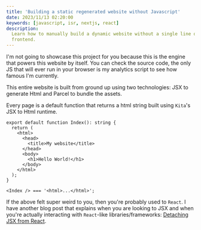```yaml
---
title: 'Building a static regenerated website without Javascript'
date: 2023/11/13 02:20:00
keywords: [javascript, isr, nextjs, react]
description:
  Learn how to manually build a dynamic website without a single line of JS being executed on the
  frontend.
---
```


I'm not going to showcase this project for you because this is the engine that powers this
website by itself. You can check the source code, the only JS that will ever run in your
browser is my analytics script to see how famous I'm currently.

This entire website is built from ground up using two technologies: JSX to generate Html
and Parcel to bundle the assets.

Every page is a default function that returns a html string built using `Kita`'s JSX to
Html runtime.

```tsx
export default function Index(): string {
  return (
    <html>
      <head>
        <title>My website</title>
      </head>
      <body>
        <h1>Hello World!</h1>
      </body>
    </html>
  );
}

<Index /> === '<html>...</html>';
```

If the above felt super weird to you, then you're probably used to `React`. I have another
blog post that explains when you are looking to JSX and when you're actually interacting
with `React`-like libraries/frameworks:
[Detaching JSX from React](/detaching-jsx-from-react).
